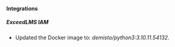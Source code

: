 #### Integrations
##### ExceedLMS IAM
- Updated the Docker image to: *demisto/python3:3.10.11.54132*.
